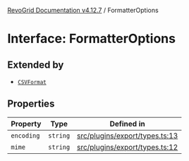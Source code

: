 [RevoGrid Documentation v4.12.7](README.md) / FormatterOptions

# Interface: FormatterOptions

## Extended by

- [`CSVFormat`](Interface.CSVFormat.md)

## Properties

| Property | Type | Defined in |
| ------ | ------ | ------ |
| `encoding` | `string` | [src/plugins/export/types.ts:13](https://github.com/revolist/revogrid/blob/435ff99a088c5c293d22eb08cc3e448f60f4eb56/src/plugins/export/types.ts#L13) |
| `mime` | `string` | [src/plugins/export/types.ts:12](https://github.com/revolist/revogrid/blob/435ff99a088c5c293d22eb08cc3e448f60f4eb56/src/plugins/export/types.ts#L12) |
